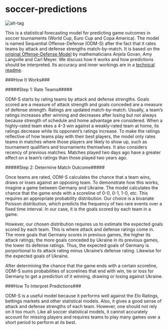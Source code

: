 # soccer-predictions
![alt-tag](https://github.com/thezane/soccer-predictions/blob/master/forecasts/June28.png)

This is a statistical forecasting model for predicting game outcomes in soccer tournaments (World Cup, Euro Cup and Copa America).   The model is named Sequential Offense-Defense (ODM-S) after the fact that it rates teams by attack and defense strengths match-by-match.  It is based on the [original Offense-Defense Model](http://meyer.math.ncsu.edu/Meyer/Talks/OD_RankingCharleston.pdf) by mathematicians Anjela Govan, Amy Langville and Carl Meyer.   We discuss how it works and how predictions should be interpreted.  Its accuracy and inner workings are in a [technical readme](https://github.com/thezane/soccer-predictions/blob/master/technicalReadme.pdf).

###How It Works###

#####Step 1: Rate Teams#####

ODM-S starts by rating teams by attack and defense strengths.  Goals scored are a measure of attack strength and goals conceded are a measure of defense strength.  Ratings are updated match-by-match.  Usually, a team’s ratings increases after winning and decreases after losing but not always because strength of schedule and home advantage are considered.  When a highly-rated team ekes a 4-3 win against a weakly-rated team at home, its ratings decrease while its opponent’s ratings increase.  To make the ratings reflective of how teams play with their best players, the model only rates teams in matches where those players are likely to show up, such as tournament qualifiers and tournaments themselves.  It also considers recency of previous matches.  Matches played two days ago have a greater effect on a team’s ratings than those played two years ago.

#####Step 2: Determine Match Outcome#####

Once teams are rated, ODM-S calculates the chance that a team wins, draws or loses against an opposing team.  To demonstrate how this works, imagine a game between Germany and Ukraine.  The model calculates the chance that the game ends with a scoreline of 0-0, 0-1, 1-0, etc.  This requires an appropriate probability distribution.  Our choice is a bivariate Poisson distribution, which predicts the frequency of two rare events over a fixed time interval.  In our case, it is the goals scored by each team in a game.

However, our chosen distribution requires us to estimate the expected goals scored by each team.  This is where attack and defense ratings
come in.  The more goals that Germany scores in previous games, the higher its attack ratings; the more goals conceded by Ukraine in its
previous games, the lower its defense ratings.  Thus, the expected goals of Germany is porportional to its attack rating minus Ukraine’s
defense rating.  Likewise for the expected goals of Ukraine.

After determining the chance that the game ends with a certain scoreline, ODM-S sums probabilities of scorelines that end with win, tie or loss for Germany to get a prediction of it winning, drawing or losing against Ukraine.

###How To Interpret Predictions###

ODM-S is a useful model because it performs well against the Elo Ratings, bettings markets and other statistical models.  Also, it gives a good sense of attack and defense strengths of each team.  However, one should not rely on it too much.  Like all soccer statistical models, it cannot accurately account for missing players and requires teams to play many games over a short period to perform at its best.
